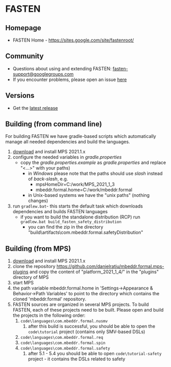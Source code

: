 # FASTEN

## Homepage
- FASTEN Home - https://sites.google.com/site/fastenroot/

## Community
- Questions about using and extending FASTEN: fasten-support@googlegroups.com
- If you encounter problems, please open an issue [here](https://github.com/mbeddr/mbeddr.formal/issues)

## Versions
- Get the [latest release](https://github.com/mbeddr/mbeddr.formal/releases)

## Building (from command line)

For building FASTEN we have gradle-based scripts which automatically manage all needed dependencies and build the languages.

1. [download](https://www.jetbrains.com/mps/download/previous.html) and install MPS 2021.1.x
2. configure the needed variables in *gradle.properties*
    * copy the *gradle.properties.example* as *gradle.properties* and replace "<...>" with your paths)
        - in *Windows* please note that the paths should use *slash* instead of *back-slash*, e.g.
           + mpsHomeDir=C:/work/MPS_2021_1_3
           + mbeddr.formal.home=C:/work/mbeddr.formal 
        - in Unix-based systems we have the "unix paths" (nothing changes)
3. run `gradlew.bat`- this starts the default task which downloads dependencies and builds FASTEN languages
    * if you want to build the standalone distribution (RCP) run `gradlew.bat build_fasten_safety_distribution` 
        - you can find the zip in the directory "build\artifacts\com.mbeddr.formal.safetyDistribution"

## Building (from MPS)
1. [download](https://www.jetbrains.com/mps/download/previous.html) and install MPS 2021.1.x
2. clone the repository https://github.com/danielratiu/mbeddr.formal.mps-plugins and copy the content of "platform_2021_1_4/" in the "plugins" directory of MPS
3. start MPS
4. the path variable mbeddr.formal.home in 'Settings->Appearance & Behavior->Path Variables' to point to the directory which contains the cloned 'mbeddr.formal' repository.
5. FASTEN sources are organized in several MPS projects. To build FASTEN, each of these projects need to be built. Please open and build the projects in the following order:
    1. `code\languages\com.mbeddr.formal.nusmv`
        1. after this build is successful, you should be able to open the `code\tutorial` project (contains only SMV-based DSLs)
    2. `code\languages\com.mbeddr.formal.req`
    3. `code\languages\com.mbeddr.formal.spin`
    4. `code\languages\com.mbeddr.formal.safety`
        1. after 5.1 - 5.4 you should be able to open `code\tutorial-safety` project - it contains the DSLs related to safety
